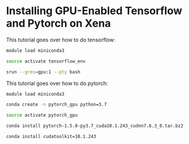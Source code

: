 # Installing GPU-Enabled Tensorflow and Pytorch on Xena

This tutorial goes over how to do tensorflow:

```bash
module load miniconda3
```
```bash
source activate tensorflow_env
```
```bash
srun --gres=gpu:1 --pty bash
```

This tutorial goes over how to do pytorch:

```bash
module load miniconda3
```
```bash
conda create -n pytorch_gpu python=3.7
```
```bash
source activate pytorch_gpu
```
```bash
conda install pytorch-1.5.0-py3.7_cuda10.1.243_cudnn7.6.3_0.tar.bz2
```
```bash
conda install cudatoolkit=10.1.243
```

